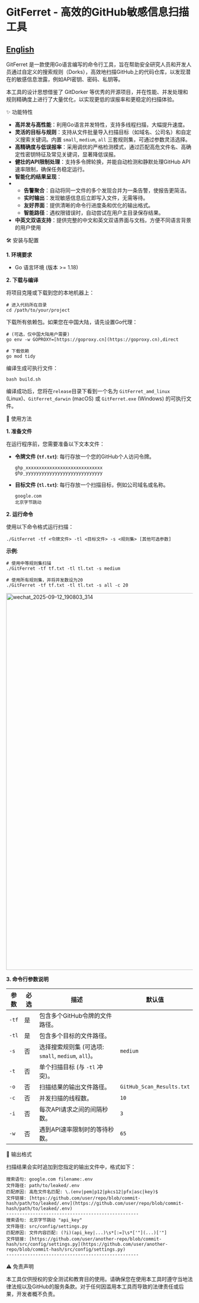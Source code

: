 # GitFerret - 高效的GitHub敏感信息扫描工具

## [English](README_EN.md)

GitFerret 是一款使用Go语言编写的命令行工具，旨在帮助安全研究人员和开发人员通过自定义的搜索规则（Dorks），高效地扫描GitHub上的代码仓库，以发现潜在的敏感信息泄露，例如API密钥、密码、私钥等。

本工具的设计思想借鉴了 GitDorker 等优秀的开源项目，并在性能、并发处理和规则精确度上进行了大量优化，以实现更低的误报率和更稳定的扫描体验。

✨ 功能特性

- **高并发与高性能**：利用Go语言并发特性，支持多线程扫描，大幅提升速度。
- **灵活的目标与规则**：支持从文件批量导入扫描目标（如域名、公司名）和自定义搜索关键词。内置 `small`, `medium`, `all` 三套规则集，可通过参数灵活选择。
- **高精确度与低误报率**：采用调优的严格检测模式，通过匹配高危文件名、高确定性密钥特征及常见关键词，显著降低误报。
- **健壮的API限制处理**：支持多令牌轮换，并能自动检测和静默处理GitHub API速率限制，确保任务稳定运行。
- **智能化的结果呈现**：
- - **告警聚合**：自动将同一文件的多个发现合并为一条告警，使报告更简洁。
  - **实时输出**：发现敏感信息后立即写入文件，无需等待。
  - **友好界面**：提供清晰的命令行进度条和优化的输出格式。
  - **智能路径**：遇权限错误时，自动尝试在用户主目录保存结果。
- **中英文双语支持**：提供完整的中文和英文双语界面与文档，方便不同语言背景的用户使用

🛠️ 安装与配置

**1. 环境要求**

- Go 语言环境 (版本 >= 1.18)

**2. 下载与编译**

将项目克隆或下载到您的本地机器上：

```
# 进入代码所在目录
cd /path/to/your/project
```

下载所有依赖包。如果您在中国大陆，请先设置Go代理：

```
# (可选，仅中国大陆用户需要)
go env -w GOPROXY=[https://goproxy.cn](https://goproxy.cn),direct

# 下载依赖
go mod tidy
```

编译生成可执行文件：

```
bash build.sh
```

编译成功后，您将在`release`目录下看到一个名为 `GitFerret_amd_linux` (Linux)、`GitFerret_darwin` (macOS) 或 `GitFerret.exe` (Windows) 的可执行文件。

🚀 使用方法

**1. 准备文件**

在运行程序前，您需要准备以下文本文件：

- **令牌文件 (`tf.txt`)**: 每行存放一个您的GitHub个人访问令牌。

  ```
  ghp_xxxxxxxxxxxxxxxxxxxxxxxxxxxxx
  ghp_yyyyyyyyyyyyyyyyyyyyyyyyyyyyy
  ```

- **目标文件 (`tl.txt`)**: 每行存放一个扫描目标，例如公司域名或名称。

  ```
  google.com
  北京字节跳动
  ```

**2. 运行命令**

使用以下命令格式运行扫描：

```
./GitFerret -tf <令牌文件> -tl <目标文件> -s <规则集> [其他可选参数]
```

**示例**:

```
# 使用中等规则集扫描
./GitFerret -tf tf.txt -tl tl.txt -s medium

# 使用所有规则集，并将并发数设为20
./GitFerret -tf tf.txt -tl tl.txt -s all -c 20
```

<img width="2526" height="1014" alt="wechat_2025-09-12_190803_314" src="https://github.com/user-attachments/assets/8581b349-aac7-4110-b3ae-8e6aa28ad975" />

**3. 命令行参数说明**

| 参数  | 必选 | 描述                                                | 默认值                    |
| ----- | ---- | --------------------------------------------------- | ------------------------- |
| `-tf` | 是   | 包含多个GitHub令牌的文件路径。                      |                           |
| `-tl` | 是   | 包含多个目标的文件路径。                            |                           |
| `-s`  | 否   | 选择搜索规则集 (可选项: `small`, `medium`, `all`)。 | `medium`                  |
| `-t`  | 否   | 单个扫描目标 (与 `-tl` 冲突)。                      |                           |
| `-o`  | 否   | 扫描结果的输出文件路径。                            | `GitHub_Scan_Results.txt` |
| `-c`  | 否   | 并发扫描的线程数。                                  | `10`                      |
| `-i`  | 否   | 每次API请求之间的间隔秒数。                         | `3`                       |
| `-w`  | 否   | 遇到API速率限制时的等待秒数。                       | `65`                      |

📄 输出格式

扫描结果会实时追加到您指定的输出文件中，格式如下：

```
搜索语句: google.com filename:.env
文件路径: path/to/leaked/.env
匹配原因: 高危文件名匹配: \.(env|pem|p12|pkcs12|pfx|asc|key)$
文件链接: [https://github.com/user/repo/blob/commit-hash/path/to/leaked/.env](https://github.com/user/repo/blob/commit-hash/path/to/leaked/.env)
--------------------------------------------------
搜索语句: 北京字节跳动 "api_key"
文件路径: src/config/settings.py
匹配原因: 文件内容匹配: (?i)(api_key|...)\s*[:=]\s*['"](...)['"]
文件链接: [https://github.com/user/another-repo/blob/commit-hash/src/config/settings.py](https://github.com/user/another-repo/blob/commit-hash/src/config/settings.py)
--------------------------------------------------
```

⚠️ 免责声明

本工具仅供授权的安全测试和教育目的使用。请确保您在使用本工具时遵守当地法律法规以及GitHub的服务条款。对于任何因滥用本工具而导致的法律责任或后果，开发者概不负责。
